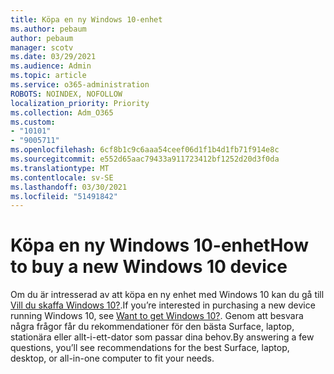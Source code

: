 ```yaml
---
title: Köpa en ny Windows 10-enhet
ms.author: pebaum
author: pebaum
manager: scotv
ms.date: 03/29/2021
ms.audience: Admin
ms.topic: article
ms.service: o365-administration
ROBOTS: NOINDEX, NOFOLLOW
localization_priority: Priority
ms.collection: Adm_O365
ms.custom:
- "10101"
- "9005711"
ms.openlocfilehash: 6cf8b1c9c6aaa54ceef06d1f1b4d1fb71f914e8c
ms.sourcegitcommit: e552d65aac79433a911723412bf1252d20d3f0da
ms.translationtype: MT
ms.contentlocale: sv-SE
ms.lasthandoff: 03/30/2021
ms.locfileid: "51491842"
---
```

# <a name="how-to-buy-a-new-windows-10-device"></a><span data-ttu-id="0956c-102">Köpa en ny Windows 10-enhet</span><span class="sxs-lookup"><span data-stu-id="0956c-102">How to buy a new Windows 10 device</span></span>

<span data-ttu-id="0956c-103">Om du är intresserad av att köpa en ny enhet med Windows 10 kan du gå till [Vill du skaffa Windows 10?](https://www.microsoft.com/windows/get-windows-10).</span><span class="sxs-lookup"><span data-stu-id="0956c-103">If you’re interested in purchasing a new device running Windows 10, see [Want to get Windows 10?](https://www.microsoft.com/windows/get-windows-10).</span></span> <span data-ttu-id="0956c-104">Genom att besvara några frågor får du rekommendationer för den bästa Surface, laptop, stationära eller allt-i-ett-dator som passar dina behov.</span><span class="sxs-lookup"><span data-stu-id="0956c-104">By answering a few questions, you’ll see recommendations for the best Surface, laptop, desktop, or all-in-one computer to fit your needs.</span></span>